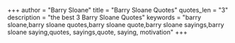 +++
author = "Barry Sloane"
title = "Barry Sloane Quotes"
quotes_len = "3"
description = "the best 3 Barry Sloane Quotes"
keywords = "barry sloane,barry sloane quotes,barry sloane quote,barry sloane sayings,barry sloane saying,quotes, sayings,quote, saying, motivation"
+++

